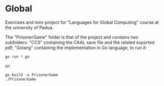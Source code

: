 # Global
Exercises and mini-project for "Languages for Global Computing" course at the university of Padua.

The "PrisonerGame" folder is that of the project and contains two subfolders: "CCS" containing the CAAL save file and the related exported pdf; "Golang" containing the implementation in Go language, to run it:

```
go run *.go
```
or:

```
go build -o PrisonerGame
./PrisonerGame
```
